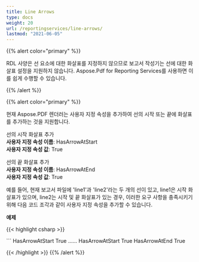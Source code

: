 ```yaml
---
title: Line Arrows
type: docs
weight: 20
url: /reportingservices/line-arrows/
lastmod: "2021-06-05"
---
```


{{% alert color="primary" %}}

RDL 사양은 선 요소에 대한 화살표를 지정하지 않으므로 보고서 작성기는 선에 대한 화살표 설정을 지원하지 않습니다. Aspose.Pdf for Reporting Services를 사용하면 이를 쉽게 수행할 수 있습니다.

{{% /alert %}}

{{% alert color="primary" %}}

현재 Aspose.PDF 렌더러는 사용자 지정 속성을 추가하여 선의 시작 또는 끝에 화살표를 추가하는 것을 지원합니다.

선의 시작 화살표 추가  
**사용자 지정 속성 이름**: HasArrowAtStart  
**사용자 지정 속성 값**: True  

선의 끝 화살표 추가  
**사용자 지정 속성 이름**: HasArrowAtEnd  
**사용자 지정 속성 값**: True  

예를 들어, 현재 보고서 파일에 'line1'과 'line2'라는 두 개의 선이 있고, line1은 시작 화살표가 있으며, line2는 시작 및 끝 화살표가 있는 경우, 이러한 요구 사항을 충족시키기 위해 다음 코드 조각과 같이 사용자 지정 속성을 추가할 수 있습니다.

**예제**

{{< highlight csharp >}}

 <Line Name="line1">
```

<Style>
  ......
</style>
<CustomProperties>
  <CustomProperty>
    <Name>HasArrowAtStart</Name>
    <Value>True</Value>
  </CustomProperty>
</CustomProperties>
</Line>
......
<Line Name="line2">
<Style>
  ......
</style>
<CustomProperties>
  <CustomProperty>
    <Name>HasArrowAtStart</Name>
    <Value>True</Value>
  </CustomProperty>
  <CustomProperty>
    <Name>HasArrowAtEnd</Name>
    <Value>True</Value>
  </CustomProperty>
</CustomProperties>
</Line>

{{< /highlight >}}
{{% /alert %}}
```